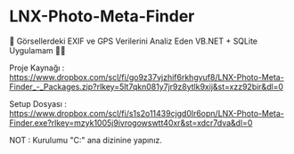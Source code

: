 # LNX-Photo-Meta-Finder
🧭 Görsellerdeki EXIF ve GPS Verilerini Analiz Eden VB.NET + SQLite Uygulamam 📸💾

Proje Kaynağı : https://www.dropbox.com/scl/fi/go9z37vjzhif6rkhgyuf8/LNX-Photo-Meta-Finder_-_Packages.zip?rlkey=5lt7qkn081y7jr9z8ytlk9xij&st=xzz92bir&dl=0

Setup Dosyası : https://www.dropbox.com/scl/fi/s1s2o11439cjgd0lr6opn/LNX-Photo-Meta-Finder.exe?rlkey=mzyk1005j9ivrogowswtt40xr&st=xdcr7dva&dl=0

NOT : Kurulumu "C:\" ana dizinine yapınız.
